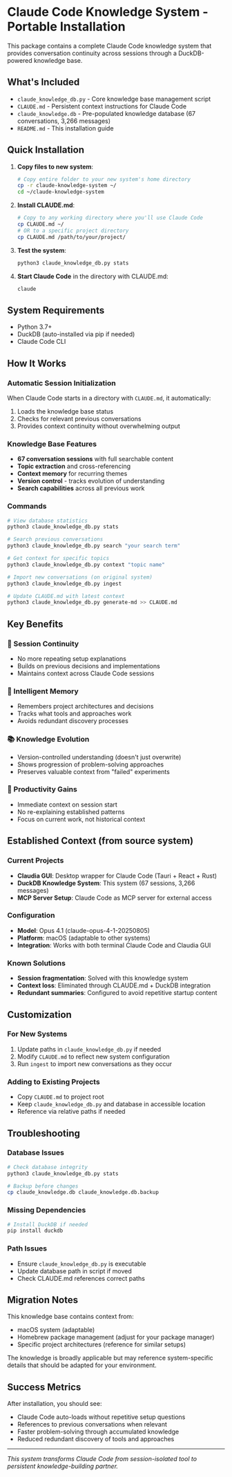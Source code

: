 # Claude Code Knowledge System - Portable Installation

This package contains a complete Claude Code knowledge system that provides conversation continuity across sessions through a DuckDB-powered knowledge base.

## What's Included

- `claude_knowledge_db.py` - Core knowledge base management script
- `CLAUDE.md` - Persistent context instructions for Claude Code
- `claude_knowledge.db` - Pre-populated knowledge database (67 conversations, 3,266 messages)
- `README.md` - This installation guide

## Quick Installation

1. **Copy files to new system**:
   ```bash
   # Copy entire folder to your new system's home directory
   cp -r claude-knowledge-system ~/
   cd ~/claude-knowledge-system
   ```

2. **Install CLAUDE.md**:
   ```bash
   # Copy to any working directory where you'll use Claude Code
   cp CLAUDE.md ~/
   # OR to a specific project directory
   cp CLAUDE.md /path/to/your/project/
   ```

3. **Test the system**:
   ```bash
   python3 claude_knowledge_db.py stats
   ```

4. **Start Claude Code** in the directory with CLAUDE.md:
   ```bash
   claude
   ```

## System Requirements

- Python 3.7+
- DuckDB (auto-installed via pip if needed)
- Claude Code CLI

## How It Works

### Automatic Session Initialization
When Claude Code starts in a directory with `CLAUDE.md`, it automatically:
1. Loads the knowledge base status
2. Checks for relevant previous conversations
3. Provides context continuity without overwhelming output

### Knowledge Base Features
- **67 conversation sessions** with full searchable content
- **Topic extraction** and cross-referencing
- **Context memory** for recurring themes
- **Version control** - tracks evolution of understanding
- **Search capabilities** across all previous work

### Commands

```bash
# View database statistics
python3 claude_knowledge_db.py stats

# Search previous conversations
python3 claude_knowledge_db.py search "your search term"

# Get context for specific topics
python3 claude_knowledge_db.py context "topic name"

# Import new conversations (on original system)
python3 claude_knowledge_db.py ingest

# Update CLAUDE.md with latest context
python3 claude_knowledge_db.py generate-md >> CLAUDE.md
```

## Key Benefits

### 🔄 Session Continuity
- No more repeating setup explanations
- Builds on previous decisions and implementations
- Maintains context across Claude Code sessions

### 🧠 Intelligent Memory
- Remembers project architectures and decisions
- Tracks what tools and approaches work
- Avoids redundant discovery processes

### 📚 Knowledge Evolution
- Version-controlled understanding (doesn't just overwrite)
- Shows progression of problem-solving approaches
- Preserves valuable context from "failed" experiments

### 🚀 Productivity Gains
- Immediate context on session start
- No re-explaining established patterns
- Focus on current work, not historical context

## Established Context (from source system)

### Current Projects
- **Claudia GUI**: Desktop wrapper for Claude Code (Tauri + React + Rust)
- **DuckDB Knowledge System**: This system (67 sessions, 3,266 messages)
- **MCP Server Setup**: Claude Code as MCP server for external access

### Configuration
- **Model**: Opus 4.1 (claude-opus-4-1-20250805)
- **Platform**: macOS (adaptable to other systems)
- **Integration**: Works with both terminal Claude Code and Claudia GUI

### Known Solutions
- **Session fragmentation**: Solved with this knowledge system
- **Context loss**: Eliminated through CLAUDE.md + DuckDB integration
- **Redundant summaries**: Configured to avoid repetitive startup content

## Customization

### For New Systems
1. Update paths in `claude_knowledge_db.py` if needed
2. Modify `CLAUDE.md` to reflect new system configuration
3. Run `ingest` to import new conversations as they occur

### Adding to Existing Projects
- Copy `CLAUDE.md` to project root
- Keep `claude_knowledge_db.py` and database in accessible location
- Reference via relative paths if needed

## Troubleshooting

### Database Issues
```bash
# Check database integrity
python3 claude_knowledge_db.py stats

# Backup before changes
cp claude_knowledge.db claude_knowledge.db.backup
```

### Missing Dependencies
```bash
# Install DuckDB if needed
pip install duckdb
```

### Path Issues
- Ensure `claude_knowledge_db.py` is executable
- Update database path in script if moved
- Check CLAUDE.md references correct paths

## Migration Notes

This knowledge base contains context from:
- macOS system (adaptable)
- Homebrew package management (adjust for your package manager)
- Specific project architectures (reference for similar setups)

The knowledge is broadly applicable but may reference system-specific details that should be adapted for your environment.

## Success Metrics

After installation, you should see:
- Claude Code auto-loads without repetitive setup questions
- References to previous conversations when relevant
- Faster problem-solving through accumulated knowledge
- Reduced redundant discovery of tools and approaches

---

*This system transforms Claude Code from session-isolated tool to persistent knowledge-building partner.*
